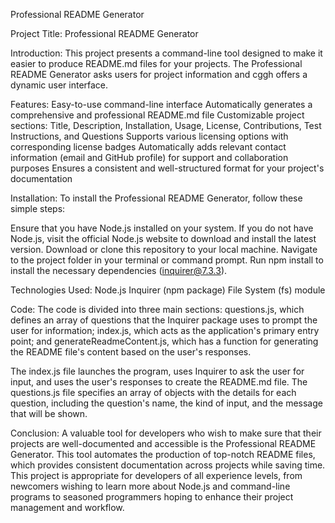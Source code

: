 Professional README Generator

Project Title: Professional README Generator

Introduction:
This project presents a command-line tool designed to make it easier to produce README.md files for your projects. The Professional README Generator asks users for project information and cggh offers a dynamic user interface.


Features:
Easy-to-use command-line interface
Automatically generates a comprehensive and professional README.md file
Customizable project sections: Title, Description, Installation, Usage, License, Contributions, Test Instructions, and Questions
Supports various licensing options with corresponding license badges
Automatically adds relevant contact information (email and GitHub profile) for support and collaboration purposes
Ensures a consistent and well-structured format for your project's documentation

Installation:
To install the Professional README Generator, follow these simple steps:

Ensure that you have Node.js installed on your system. If you do not have Node.js, visit the official Node.js website to download and install the latest version.
Download or clone this repository to your local machine.
Navigate to the project folder in your terminal or command prompt.
Run npm install to install the necessary dependencies (inquirer@7.3.3).

Technologies Used:
Node.js
Inquirer (npm package)
File System (fs) module

Code:
The code is divided into three main sections: questions.js, which defines an array of questions that the Inquirer package uses to prompt the user for information; index.js, which acts as the application's primary entry point; and generateReadmeContent.js, which has a function for generating the README file's content based on the user's responses.

The index.js file launches the program, uses Inquirer to ask the user for input, and uses the user's responses to create the README.md file. The questions.js file specifies an array of objects with the details for each question, including the question's name, the kind of input, and the message that will be shown.

Conclusion:
A valuable tool for developers who wish to make sure that their projects are well-documented and accessible is the Professional README Generator. This tool automates the production of top-notch README files, which provides consistent documentation across projects while saving time. This project is appropriate for developers of all experience levels, from newcomers wishing to learn more about Node.js and command-line programs to seasoned programmers hoping to enhance their project management and workflow.
